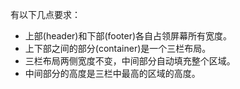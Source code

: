 有以下几点要求：

- 上部(header)和下部(footer)各自占领屏幕所有宽度。
- 上下部之间的部分(container)是一个三栏布局。
- 三栏布局两侧宽度不变，中间部分自动填充整个区域。
- 中间部分的高度是三栏中最高的区域的高度。